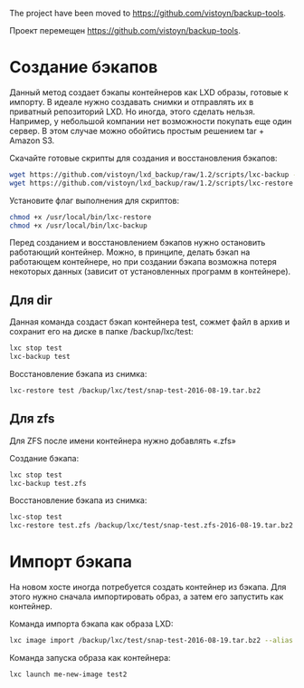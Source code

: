 The project have been moved to https://github.com/vistoyn/backup-tools.

Проект перемещен https://github.com/vistoyn/backup-tools.



# Создание бэкапов

Данный метод создает бэкапы контейнеров как LXD образы, готовые к импорту. В идеале нужно создавать снимки и отправлять их в приватный репозиторий LXD. Но иногда, этого сделать нельзя. Например, у небольшой компании нет возможности покупать еще один сервер. В этом случае можно обойтись простым решением tar + Amazon S3. 

Скачайте готовые скрипты для создания и восстановления бэкапов:

```bash
wget https://github.com/vistoyn/lxd_backup/raw/1.2/scripts/lxc-backup -O "/usr/local/bin/lxc-backup"
wget https://github.com/vistoyn/lxd_backup/raw/1.2/scripts/lxc-restore -O "/usr/local/bin/lxc-restore"
```
Установите флаг выполнения для скриптов:

```bash
chmod +x /usr/local/bin/lxc-restore
chmod +x /usr/local/bin/lxc-backup
```
Перед созданием и восстановлением бэкапов нужно остановить работающий контейнер. Можно, в принципе, делать бэкап на работающем контейнере, но при создании бэкапа возможна потеря некоторых данных (зависит от установленных программ в контейнере).

## Для dir

Данная команда создаст бэкап контейнера test, сожмет файл в архив и сохранит его на диске в папке /backup/lxc/test:

```bash
lxc stop test
lxc-backup test
```
Восстановление бэкапа из снимка:

```bash
lxc-restore test /backup/lxc/test/snap-test-2016-08-19.tar.bz2
```
## Для zfs
Для ZFS после имени контейнера нужно добавлять «.zfs»

Создание бэкапа:

```bash
lxc stop test
lxc-backup test.zfs
```

Восстановление бэкапа из снимка:
```bash
lxc-stop test
lxc-restore test.zfs /backup/lxc/test/snap-test.zfs-2016-08-19.tar.bz2
```
# Импорт бэкапа
На новом хосте иногда потребуется создать контейнер из бэкапа. Для этого нужно сначала импортировать образ, а затем его запустить как контейнер.

Команда импорта бэкапа как образа LXD:

```bash
lxc image import /backup/lxc/test/snap-test-2016-08-19.tar.bz2 --alias my-new-image
```
Команда запуска образа как контейнера:

```bash
lxc launch me-new-image test2
```
